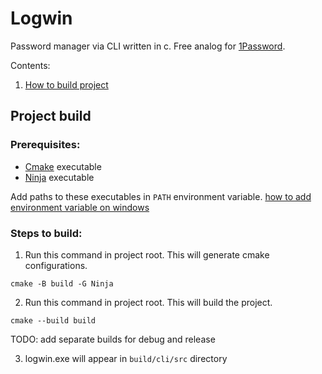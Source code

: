 # Logwin

Password manager via CLI written in c. Free analog for [1Password](https://1password.com/).

Contents:

1. [How to build project](#project-build)

## Project build

### Prerequisites:

-   [Cmake](https://cmake.org/download/) executable
-   [Ninja](https://github.com/ninja-build/ninja/releases) executable

Add paths to these executables in `PATH` environment variable. [how to add environment variable on windows](<https://learn.microsoft.com/en-us/previous-versions/office/developer/sharepoint-2010/ee537574(v=office.14)>)

### Steps to build:

1. Run this command in project root. This will generate cmake configurations.

```shell
cmake -B build -G Ninja
```

2. Run this command in project root. This will build the project.

```shell
cmake --build build
```

TODO: add separate builds for debug and release

3. logwin.exe will appear in `build/cli/src` directory
